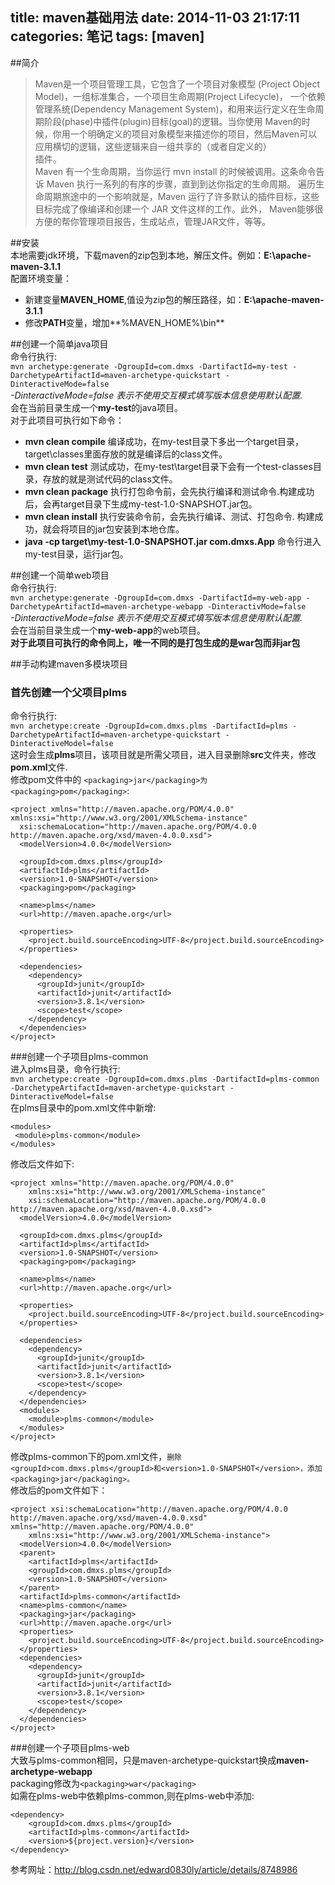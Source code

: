 title: maven基础用法
date: 2014-11-03 21:17:11
categories: 笔记
tags: [maven]
---

##简介  
> Maven是一个项目管理工具，它包含了一个项目对象模型 (Project Object Model)，一组标准集合，一个项目生命周期(Project Lifecycle)，
一个依赖管理系统(Dependency Management System)，和用来运行定义在生命周期阶段(phase)中插件(plugin)目标(goal)的逻辑。当你使用
Maven的时候，你用一个明确定义的项目对象模型来描述你的项目，然后Maven可以应用横切的逻辑，这些逻辑来自一组共享的（或者自定义的）  
插件。    
Maven 有一个生命周期，当你运行 mvn install 的时候被调用。这条命令告诉 Maven 执行一系列的有序的步骤，直到到达你指定的生命周期。
遍历生命周期旅途中的一个影响就是，Maven 运行了许多默认的插件目标，这些目标完成了像编译和创建一个 JAR 文件这样的工作。此外，
Maven能够很方便的帮你管理项目报告，生成站点，管理JAR文件，等等。  

<!--more-->
##安装  
本地需要jdk环境，下载maven的zip包到本地，解压文件。例如：**E:\apache-maven-3.1.1**   
配置环境变量：  

* 新建变量**MAVEN_HOME**,值设为zip包的解压路径，如：**E:\apache-maven-3.1.1**   
* 修改**PATH**变量，增加**%MAVEN_HOME%\bin**  

##创建一个简单java项目  
命令行执行:  
`mvn archetype:generate -DgroupId=com.dmxs -DartifactId=my-test -DarchetypeArtifactId=maven-archetype-quickstart -DinteractiveMode=false`  
*-DinteractiveMode=false 表示不使用交互模式填写版本信息使用默认配置.*  
会在当前目录生成一个**my-test**的java项目。  
对于此项目可执行如下命令：  

* **mvn clean compile** 编译成功，在my-test目录下多出一个target目录，target\classes里面存放的就是编译后的class文件。  
* **mvn clean test** 测试成功，在my-test\target目录下会有一个test-classes目录，存放的就是测试代码的class文件。  
* **mvn clean package** 执行打包命令前，会先执行编译和测试命令.构建成功后，会再target目录下生成my-test-1.0-SNAPSHOT.jar包。  
* **mvn clean install** 执行安装命令前，会先执行编译、测试、打包命令. 构建成功，就会将项目的jar包安装到本地仓库。  
* **java -cp target\my-test-1.0-SNAPSHOT.jar com.dmxs.App** 命令行进入my-test目录，运行jar包。  

##创建一个简单web项目  
命令行执行:  
`mvn archetype:generate -DgroupId=com.dmxs -DartifactId=my-web-app -DarchetypeArtifactId=maven-archetype-webapp -DinteractivMode=false`   
*-DinteractiveMode=false 表示不使用交互模式填写版本信息使用默认配置.*    
会在当前目录生成一个**my-web-app**的web项目。  
**对于此项目可执行的命令同上，唯一不同的是打包生成的是war包而非jar包**  

##手动构建maven多模块项目  
### 首先创建一个父项目plms  
命令行执行:  
`mvn archetype:create -DgroupId=com.dmxs.plms -DartifactId=plms -DarchetypeArtifactId=maven-archetype-quickstart -DinteractiveModel=false`  
这时会生成**plms**项目，该项目就是所需父项目，进入目录删除**src**文件夹，修改**pom.xml**文件.  
修改pom文件中的 `<packaging>jar</packaging>为 <packaging>pom</packaging>`:  

```
<project xmlns="http://maven.apache.org/POM/4.0.0" xmlns:xsi="http://www.w3.org/2001/XMLSchema-instance"
  xsi:schemaLocation="http://maven.apache.org/POM/4.0.0 http://maven.apache.org/xsd/maven-4.0.0.xsd">
  <modelVersion>4.0.0</modelVersion>

  <groupId>com.dmxs.plms</groupId>
  <artifactId>plms</artifactId>
  <version>1.0-SNAPSHOT</version>
  <packaging>pom</packaging>

  <name>plms</name>
  <url>http://maven.apache.org</url>

  <properties>
    <project.build.sourceEncoding>UTF-8</project.build.sourceEncoding>
  </properties>

  <dependencies>
    <dependency>
      <groupId>junit</groupId>
      <artifactId>junit</artifactId>
      <version>3.8.1</version>
      <scope>test</scope>
    </dependency>
  </dependencies>
</project>
```  

###创建一个子项目plms-common   
进入plms目录，命令行执行:  
`mvn archetype:create -DgroupId=com.dmxs.plms -DartifactId=plms-common -DarchetypeArtifactId=maven-archetype-quickstart -DinteractiveModel=false`  
在plms目录中的pom.xml文件中新增:  

```
<modules>
 <module>plms-common</module>
</modules>
```  

修改后文件如下:  

```
<project xmlns="http://maven.apache.org/POM/4.0.0" 
	xmlns:xsi="http://www.w3.org/2001/XMLSchema-instance" 
	xsi:schemaLocation="http://maven.apache.org/POM/4.0.0 http://maven.apache.org/xsd/maven-4.0.0.xsd">
  <modelVersion>4.0.0</modelVersion>

  <groupId>com.dmxs.plms</groupId>
  <artifactId>plms</artifactId>
  <version>1.0-SNAPSHOT</version>
  <packaging>pom</packaging>

  <name>plms</name>
  <url>http://maven.apache.org</url>

  <properties>
    <project.build.sourceEncoding>UTF-8</project.build.sourceEncoding>
  </properties>

  <dependencies>
    <dependency>
      <groupId>junit</groupId>
      <artifactId>junit</artifactId>
      <version>3.8.1</version>
      <scope>test</scope>
    </dependency>
  </dependencies>
  <modules>
    <module>plms-common</module>
  </modules>
</project>
```  

修改plms-common下的pom.xml文件，`删除 <groupId>com.dmxs.plms</groupId>和<version>1.0-SNAPSHOT</version>，添加<packaging>jar</packaging>。`    
修改后的pom文件如下：

```
<project xsi:schemaLocation="http://maven.apache.org/POM/4.0.0 http://maven.apache.org/xsd/maven-4.0.0.xsd" xmlns="http://maven.apache.org/POM/4.0.0"
    xmlns:xsi="http://www.w3.org/2001/XMLSchema-instance">
  <modelVersion>4.0.0</modelVersion>
  <parent>
    <artifactId>plms</artifactId>
    <groupId>com.dmxs.plms</groupId>
    <version>1.0-SNAPSHOT</version>
  </parent>
  <artifactId>plms-common</artifactId>
  <name>plms-common</name>
  <packaging>jar</packaging>
  <url>http://maven.apache.org</url>
  <properties>
    <project.build.sourceEncoding>UTF-8</project.build.sourceEncoding>
  </properties>
  <dependencies>
    <dependency>
      <groupId>junit</groupId>
      <artifactId>junit</artifactId>
      <version>3.8.1</version>
      <scope>test</scope>
    </dependency>
  </dependencies>
</project>
```  

###创建一个子项目plms-web  
大致与plms-common相同，只是maven-archetype-quickstart换成**maven-archetype-webapp**    
packaging修改为`<packaging>war</packaging>`  
如需在plms-web中依赖plms-common,则在plms-web中添加:  

```
<dependency>
	<groupId>com.dmxs.plms</groupId>
	<artifactId>plms-common</artifactId>
	<version>${project.version}</version>
</dependency>
```  


参考网址：<http://blog.csdn.net/edward0830ly/article/details/8748986>




